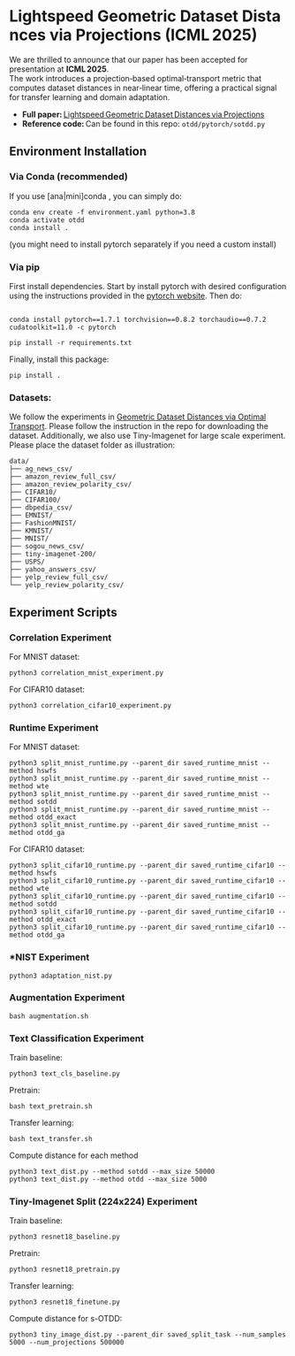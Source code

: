 # Lightspeed Geometric Dataset Distances via Projections (ICML 2025)

We are thrilled to announce that our paper has been accepted for presentation at **ICML 2025**.  
The work introduces a projection‑based optimal‑transport metric that computes dataset distances in near‑linear time, offering a practical signal for transfer learning and domain adaptation.

- **Full paper:** [Lightspeed Geometric Dataset Distances via Projections](https://arxiv.org/abs/2501.18901)
- **Reference code:** Can be found in this repo: `otdd/pytorch/sotdd.py`

## Environment Installation

### Via Conda (recommended)

If you use [ana|mini]conda , you can simply do:

```
conda env create -f environment.yaml python=3.8
conda activate otdd
conda install .
```

(you might need to install pytorch separately if you need a custom install)

### Via pip

First install dependencies. Start by install pytorch with desired configuration using the instructions provided in the [pytorch website](https://pytorch.org/get-started/locally/). Then do:
```

conda install pytorch==1.7.1 torchvision==0.8.2 torchaudio==0.7.2 cudatoolkit=11.0 -c pytorch

pip install -r requirements.txt
```
Finally, install this package:
```
pip install .
```


### Datasets:
We follow the experiments in [Geometric Dataset Distances via Optimal Transport](https://github.com/microsoft/otdd). Please follow the instruction in the repo for downloading the dataset. Additionally, we also use Tiny-Imagenet for large scale experiment. Please place the dataset folder as illustration:
```
data/
├── ag_news_csv/
├── amazon_review_full_csv/
├── amazon_review_polarity_csv/
├── CIFAR10/
├── CIFAR100/
├── dbpedia_csv/
├── EMNIST/
├── FashionMNIST/
├── KMNIST/
├── MNIST/
├── sogou_news_csv/
├── tiny-imagenet-200/
├── USPS/
├── yahoo_answers_csv/
├── yelp_review_full_csv/
└── yelp_review_polarity_csv/ 
```

## Experiment Scripts

### Correlation Experiment

For MNIST dataset:
```
python3 correlation_mnist_experiment.py
```

For CIFAR10 dataset:
```
python3 correlation_cifar10_experiment.py
```

### Runtime Experiment

For MNIST dataset:
```
python3 split_mnist_runtime.py --parent_dir saved_runtime_mnist --method hswfs
python3 split_mnist_runtime.py --parent_dir saved_runtime_mnist --method wte
python3 split_mnist_runtime.py --parent_dir saved_runtime_mnist --method sotdd
python3 split_mnist_runtime.py --parent_dir saved_runtime_mnist --method otdd_exact
python3 split_mnist_runtime.py --parent_dir saved_runtime_mnist --method otdd_ga
```

For CIFAR10 dataset:
```
python3 split_cifar10_runtime.py --parent_dir saved_runtime_cifar10 --method hswfs
python3 split_cifar10_runtime.py --parent_dir saved_runtime_cifar10 --method wte
python3 split_cifar10_runtime.py --parent_dir saved_runtime_cifar10 --method sotdd
python3 split_cifar10_runtime.py --parent_dir saved_runtime_cifar10 --method otdd_exact
python3 split_cifar10_runtime.py --parent_dir saved_runtime_cifar10 --method otdd_ga
```

### *NIST Experiment
```
python3 adaptation_nist.py
```

### Augmentation Experiment
```
bash augmentation.sh
```

### Text Classification Experiment

Train baseline:
```
python3 text_cls_baseline.py
```

Pretrain:
```
bash text_pretrain.sh
```

Transfer learning:
```
bash text_transfer.sh
```

Compute distance for each method
```
python3 text_dist.py --method sotdd --max_size 50000
python3 text_dist.py --method otdd --max_size 5000
```


### Tiny-Imagenet Split (224x224) Experiment

Train baseline:
```
python3 resnet18_baseline.py
```

Pretrain:
```
python3 resnet18_pretrain.py
```

Transfer learning:
```
python3 resnet18_finetune.py
```

Compute distance for s-OTDD:
```
python3 tiny_image_dist.py --parent_dir saved_split_task --num_samples 5000 --num_projections 500000
```